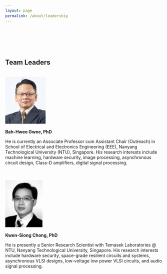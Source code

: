 ```yaml
---
layout: page
permalink: /about/leadership
---
```


<br>
<br>
<br>
<br>

## Team Leaders

<br>

<img  src="/assets/about/leadership/image--096.jpg" style="height:150px;">

<strong>Bah-Hwee Gwee, PhD</strong>

<!-- ![alt text](/assets/about/leadership/image--096.jpg) -->

He is currently an Associate Professor cum Assistant Chair (Outreach) in School of Electrical
and Electronics Engineering (EEE), Nanyang Technological University (NTU), Singapore.
His research interests include machine learning, hardware security, image processing,
asynchronous circuit design, Class-D amplifiers, digital signal processing.

<br>
<br>

<img  src="/assets/about/leadership/image--103.jpg" style="height:150px;">

<strong>Kwen-Siong Chong, PhD</strong>

He is presently a Senior Research Scientist with Temasek Laboratories @ NTU, Nanyang
Technological University, Singapore.
His research interests include hardware security, space-grade resilient circuits and systems,
asynchronous VLSI designs, low-voltage low power VLSI circuits, and audio signal processing.
